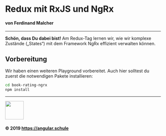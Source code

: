 # Redux mit RxJS und NgRx
#### **von Ferdinand Malcher**

<hr>

**Schön, dass Du dabei bist!** Am Redux-Tag lernen wir, wie wir komplexe Zustände („States“) mit dem Framework NgRx effizient verwalten können.

## Vorbereitung

Wir haben einen weiteren Playground vorbereitet. Auch hier solltest du zuerst die notwendigen Pakete installieren:

```bash
cd book-rating-ngrx
npm install
```


<hr>

<img src="http://assets.angular.schule/logo-angular-schule.png" height="60">

#### &copy; 2019 https://angular.schule


